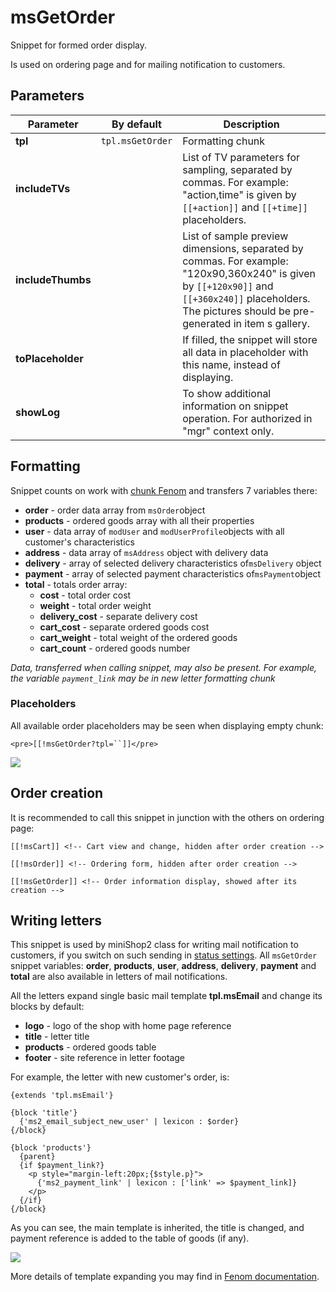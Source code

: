 # msGetOrder

Snippet for formed order display.

Is used on ordering page and for mailing notification to customers.

## Parameters

Parameter         | By default       | Description
------------------|------------------|---------------------------------------------------------------------------------------------------------------------------------------------------------------------------------------------------------
**tpl**           | `tpl.msGetOrder` | Formatting chunk
**includeTVs**    |                  | List of TV parameters for sampling, separated by commas. For example: "action,time" is given by `[[+action]]` and `[[+time]]` placeholders.
**includeThumbs** |                  | List of sample preview dimensions, separated by commas. For example: "120x90,360x240" is given by `[[+120x90]]` and `[[+360x240]]` placeholders. The pictures should be pre-generated in item s gallery.
**toPlaceholder** |                  | If filled, the snippet will store all data in placeholder with this name, instead of displaying.
**showLog**       |                  | To show additional information on snippet operation. For authorized in "mgr" context only.

<!--@include: ../parts/tip-general-properties.md-->

## Formatting

Snippet counts on work with [chunk Fenom][2] and transfers 7 variables there:

- **order** - order data array from `msOrder`object
- **products** - ordered goods array with all their properties
- **user** - data array of `modUser` and `modUserProfile`objects with all customer's characteristics
- **address** - data array of `msAddress` object with delivery data
- **delivery** - array of selected delivery characteristics of`msDelivery` object
- **payment** - array of selected payment characteristics of`msPayment`object
- **total** - totals order array:
  - **cost** - total order cost
  - **weight** - total order weight
  - **delivery_cost** - separate delivery cost
  - **cart_cost** - separate ordered goods cost
  - **cart_weight** - total weight of the ordered goods
  - **cart_count** - ordered goods number

*Data, transferred when calling snippet, may also be present.
For example, the variable `payment_link` may be in new letter formatting chunk*

### Placeholders

All available order placeholders may be seen when displaying empty chunk:

```modx
<pre>[[!msGetOrder?tpl=``]]</pre>
```

[![](https://file.modx.pro/files/3/a/9/3a922d1321d8f853aada28c176b21767s.jpg)](https://file.modx.pro/files/3/a/9/3a922d1321d8f853aada28c176b21767.png)

## Order creation

It is recommended to call this snippet in junction with the others on ordering page:

```modx
[[!msCart]] <!-- Cart view and change, hidden after order creation -->

[[!msOrder]] <!-- Ordering form, hidden after order creation -->

[[!msGetOrder]] <!-- Order information display, showed after its creation -->
```

## Writing letters

This snippet  is used by miniShop2 class for writing mail notification to customers, if you switch on such sending in [status settings][3].
All `msGetOrder` snippet variables: **order**, **products**, **user**, **address**, **delivery**, **payment** and **total** are also available in letters of mail notifications.

All the letters expand single basic mail template **tpl.msEmail** and change its blocks by default:

- **logo** - logo of the shop with home page reference
- **title** - letter title
- **products** - ordered goods table
- **footer** - site reference in letter footage

For example, the letter with new customer's order, is:

```fenom
{extends 'tpl.msEmail'}

{block 'title'}
  {'ms2_email_subject_new_user' | lexicon : $order}
{/block}

{block 'products'}
  {parent}
  {if $payment_link?}
    <p style="margin-left:20px;{$style.p}">
      {'ms2_payment_link' | lexicon : ['link' => $payment_link]}
    </p>
  {/if}
{/block}
```

As you can see, the main template is inherited, the title is changed, and payment reference is added to the table of goods (if any).

[![](https://file.modx.pro/files/b/1/c/b1c563c0b075caf2afce7609ac3f15e4s.jpg)](https://file.modx.pro/files/b/1/c/b1c563c0b075caf2afce7609ac3f15e4.png)

More details of template expanding you may find in [Fenom documentation][4].

[2]: /en/components/pdotools/parser
[3]: /en/components/minishop2/interface/settings
[4]: https://github.com/fenom-template/fenom/blob/master/docs/ru/tags/extends.md
